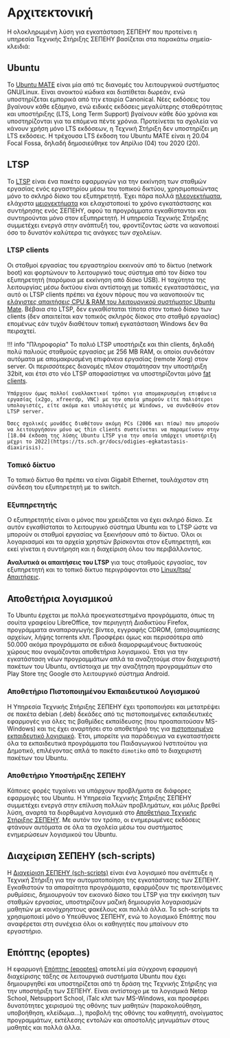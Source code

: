 # Αρχιτεκτονική

Η ολοκληρωμένη λύση για εγκατάσταση ΣΕΠΕΗΥ που προτείνει η υπηρεσία
Τεχνικής Στήριξης ΣΕΠΕΗΥ βασίζεται στα παρακάτω σημεία-κλειδιά:

## Ubuntu

Το [Ubuntu MATE](https://ubuntu-mate.org/) είναι μία από
τις διανομές του λειτουργικού συστήματος GNU/Linux. Είναι ανοικτού
κώδικα και διατίθεται δωρεάν, ενώ υποστηρίζεται εμπορικά από την
εταιρία Canonical. Νέες εκδόσεις του βγαίνουν κάθε εξάμηνο, ενώ
ειδικές εκδόσεις μεγαλύτερης σταθερότητας και υποστήριξης (LTS,
Long Term Support) βγαίνουν κάθε δύο χρόνια και υποστηρίζονται για τα
επόμενα πέντε χρόνια. Προτείνεται τα σχολεία να κάνουν χρήση μόνο LTS
εκδόσεων, η Τεχνική Στήριξη δεν υποστηρίζει μη LTS εκδόσεις. Η τρέχουσα
LTS έκδοση του Ubuntu MATE είναι η 20.04 Focal Fossa, δηλαδή
δημοσιεύθηκε τον Απρίλιο (04) του 2020 (20).

## LTSP

Το [LTSP](https://ltsp.org) είναι ένα πακέτο εφαρμογών για την εκκίνηση
των σταθμών εργασίας ενός εργαστηρίου μέσω του τοπικού δικτύου,
χρησιμοποιώντας μόνο το σκληρό δίσκο του εξυπηρετητή. Έχει πάρα
πολλά [πλεονεκτήματα](Πλεονεκτήματα.md), ελάχιστα
[μειονεκτήματα](Μειονεκτήματα.md) και ελαχιστοποιεί
το χρόνο εγκατάστασης και συντήρησης ενός ΣΕΠΕΗΥ, αφού τα προγράμματα
εγκαθίστανται και συντηρούνται μόνο στον εξυπηρετητή. Η υπηρεσία
Τεχνικής Στήριξης συμμετέχει ενεργά στην ανάπτυξή του, φροντίζοντας
ώστε να ικανοποιεί όσο το δυνατόν καλύτερα τις ανάγκες των σχολείων.

### LTSP clients

Οι σταθμοί εργασίας του εργαστηρίου εκκινούν από το δίκτυο (network
boot) και φορτώνουν το λειτουργικό τους σύστημα από τον δίσκο του
εξυπηρετητή (παρόμοια με εκκίνηση από δίσκο USB). Η ταχύτητα της
λειτουργίας μέσω δικτύου είναι αντίστοιχη με τοπικές εγκαταστάσεις, για
αυτό οι LTSP clients πρέπει να έχουν πόρους που να ικανοποιούν τις
[ελάχιστες απαιτήσεις CPU & RAM του λειτουργικού συστήματος Ubuntu
Mate](https://ubuntu-mate.org/about/requirements/). Βέβαια στο LTSP, δεν εγκαθίσταται
τίποτα στον τοπικό δίσκο των clients (δεν απαιτείται καν τοπικός σκληρός
δίσκος στο σταθμό εργασίας) επομένως εάν τυχόν διαθέτουν τοπική
εγκατάσταση Windows δεν θα πειραχτεί.

!!! info "Πληροφορία"
    Το παλιό LTSP υποστήριζε και thin clients, δηλαδή πολύ παλιούς σταθμούς εργασίας με 256 MB RAM, οι οποίοι συνδεόταν αυτόματα με απομακρυσμένη επιφάνεια εργασίας (remote Xorg) στον server. Οι περισσότερες διανομές πλέον σταμάτησαν την υποστήριξη 32bit, και έτσι στο νέο LTSP αποφασίστηκε να υποστηρίζονται μόνο [fat clients](../Απαιτήσεις/#σταθμοί-εργασίας).

    Υπάρχουν όμως πολλοί εναλλακτικοί τρόποι για απομακρυσμένη επιφάνεια εργασίας (x2go, xfreerdp, VNC) με την οποία μπορούν είτε παλιότεροι υπολογιστές, είτε ακόμα και υπολογιστές με Windows, να συνδεθούν στον LTSP server.

    Όσες σχολικές μονάδες διαθέτουν ακόμη PCs (2006 και πίσω) που μπορούν να λειτουργήσουν μόνο ως thin clients συστείνεται να παραμείνουν στην
    [18.04 έκδοση της λύσης Ubuntu LTSP για την οποία υπάρχει υποστήριξη μέχρι το 2022](https://ts.sch.gr/docs/odigies-egkatastasis-diaxirisis).

### Τοπικό δίκτυο

Το τοπικό δίκτυο θα πρέπει να είναι Gigabit Ethernet, τουλάχιστον στη
σύνδεση του εξυπηρετητή με το switch.

### Εξυπηρετητής

Ο εξυπηρετητής είναι ο μόνος που χρειάζεται να έχει σκληρό δίσκο. Σε
αυτόν εγκαθίσταται το λειτουργικό σύστημα Ubuntu και το LTSP ώστε να
μπορούν οι σταθμοί εργασίας να ξεκινήσουν από το δίκτυο. Όλοι οι
λογαριασμοί και τα αρχεία χρηστών βρίσκονται στον εξυπηρετητή,
και εκεί γίνεται η συντήρηση και η διαχείριση όλου του
περιβάλλοντος.

**Αναλυτικά οι απαιτήσεις του LTSP** για τους σταθμούς εργασίας, τον
εξυπηρετητή και το τοπικό δίκτυο περιγράφονται στο
[Linux/ltsp/Απαιτήσεις](Απαιτήσεις.md).

## Αποθετήρια λογισμικού

Το Ubuntu έρχεται με πολλά προεγκατεστημένα προγράμματα, όπως τη σουίτα
γραφείου LibreOffice, τον περιηγητή Διαδικτύου Firefox, προγράμματα
αναπαραγωγής βίντεο, εγγραφής CDROM, (απο)συμπίεσης αρχείων, λήψης
torrents κλπ. Προσφέρει όμως και περισσότερα από 50.000 ακόμα
προγράμματα σε ειδικά διαμορφωμένους δικτυακούς χώρους που
ονομάζονται αποθετήρια λογισμικού. Έτσι για την εγκατάσταση νέων
προγραμμάτων απλά τα αναζητούμε στον διαχειριστή πακέτων του
Ubuntu, αντίστοιχα με την αναζήτηση προγραμμάτων στο Play Store της
Google στο λειτουργικό σύστημα Android.

### Αποθετήριο Πιστοποιημένου Εκπαιδευτικού Λογισμικού

Η Υπηρεσία Τεχνικής Στήριξης ΣΕΠΕΗΥ έχει τροποποιήσει και μετατρέψει σε
πακέτα debian (.deb) δεκάδες από τις πιστοποιημένες εκπαιδευτικές
εφαρμογές για όλες τις βαθμίδες εκπαίδευσης (που προαπαιτούσαν
MS-Windows) και τις έχει αναρτήσει στο αποθετήριό της για
[πιστοποιημένο εκπαιδευτικό λογισμικό](https://ts.sch.gr/repository).
Έτσι, μπορείτε για παράδειγμα να εγκαταστήσετε όλα τα εκπαιδευτικά προγράμματα του
Παιδαγωγικού Ινστιτούτου για Δημοτικό, επιλέγοντας απλά το πακέτο
`dimotiko` από το διαχειριστή πακέτων του Ubuntu.

### Αποθετήριο Υποστήριξης ΣΕΠΕΗΥ

Κάποιες φορές τυχαίνει να υπάρχουν προβλήματα σε διάφορες εφαρμογές του
Ubuntu. Η Υπηρεσία Τεχνικής Στήριξης ΣΕΠΕΗΥ συμμετέχει ενεργά στην
επίλυση πολλών προβλημάτων, και μόλις βρεθεί λύση, αναρτά τα
διορθωμένα λογισμικά στο
[Αποθετήριο Τεχνικής Στήριξης ΣΕΠΕΗΥ](https://launchpad.net/~ts.sch.gr/+archive/ppa).
Με αυτόν τον τρόπο, οι ενημερωμένες εκδόσεις φτάνουν αυτόματα σε όλα τα σχολεία
μέσω του συστήματος ενημερώσεων λογισμικού του Ubuntu.

## Διαχείριση ΣΕΠΕΗΥ (sch-scripts)

Η [Διαχείριση ΣΕΠΕΗΥ (sch-scripts)](../../sch-scripts)
είναι ένα λογισμικό που ανέπτυξε η Τεχνική Στήριξη για την
αυτοματοποίηση της εγκατάστασης των ΣΕΠΕΗΥ. Εγκαθιστούν τα
απαραίτητα προγράμματα, εφαρμόζουν τις προτεινόμενες ρυθμίσεις,
δημιουργούν τον εικονικό δίσκο του LTSP για την εκκίνηση των
σταθμών εργασίας, υποστηρίζουν μαζική δημιουργία λογαριασμών
μαθητών με κοινόχρηστους φακέλους και πολλά άλλα. Τα sch-scripts
τα χρησιμοποιεί μόνο ο Υπεύθυνος ΣΕΠΕΗΥ, ενώ το λογισμικό Επόπτης που
αναφέρεται στη συνέχεια όλοι οι καθηγητές που μπαίνουν στο εργαστήριο.

## Επόπτης (epoptes)

Η εφαρμογή [Επόπτης (epoptes)](../../epoptes) αποτελεί μία σύγχρονη εφαρμογή
διαχείρισης τάξης σε λειτουργικά συστήματα Ubuntu που έχει δημιουργηθεί και
υποστηρίζεται από τη δράση της Τεχνικής Στήριξης για την
υποστήριξη των ΣΕΠΕΗΥ. Είναι αντίστοιχο με τα λογισμικά Netop
School, Netsupport School, iTalc κλπ των MS-Windows, και προσφέρει
δυνατότητες χειρισμού της οθόνης των μαθητών (παρακολούθηση,
υποβοήθηση, κλείδωμα...), προβολή της οθόνης του καθηγητή,
ανοίγματος προγραμμάτων, εκτέλεσης εντολών και αποστολής
μηνυμάτων στους μαθητές και πολλά άλλα.
